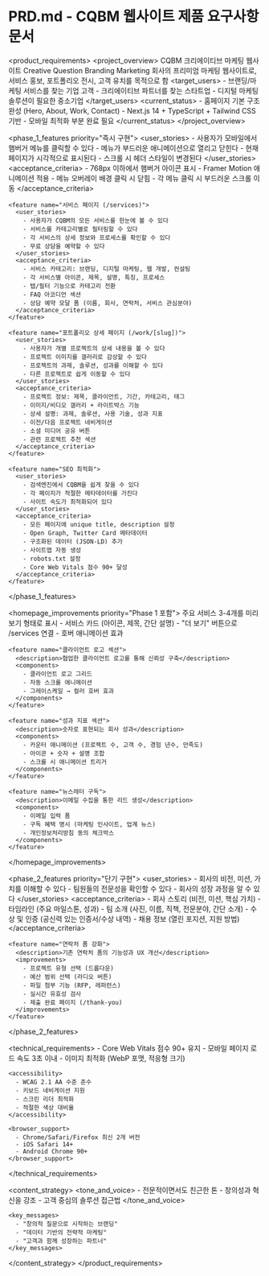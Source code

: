 # PRD.md - CQBM 웹사이트 제품 요구사항 문서

<product_requirements>
  <project_overview>
    <name>CQBM 크리에이티브 마케팅 웹사이트</name>
    <description>Creative Question Branding Marketing 회사의 프리미엄 마케팅 웹사이트로, 서비스 홍보, 포트폴리오 전시, 고객 유치를 목적으로 함</description>
    <target_users>
      - 브랜딩/마케팅 서비스를 찾는 기업 고객
      - 크리에이티브 파트너를 찾는 스타트업
      - 디지털 마케팅 솔루션이 필요한 중소기업
    </target_users>
    <current_status>
      - 홈페이지 기본 구조 완성 (Hero, About, Work, Contact)
      - Next.js 14 + TypeScript + Tailwind CSS 기반
      - 모바일 최적화 부분 완료 필요
    </current_status>
  </project_overview>

  <phase_1_features priority="즉시 구현">
    <feature name="모바일 네비게이션 메뉴">
      <user_stories>
        - 사용자가 모바일에서 햄버거 메뉴를 클릭할 수 있다
        - 메뉴가 부드러운 애니메이션으로 열리고 닫힌다
        - 현재 페이지가 시각적으로 표시된다
        - 스크롤 시 헤더 스타일이 변경된다
      </user_stories>
      <acceptance_criteria>
        - 768px 이하에서 햄버거 아이콘 표시
        - Framer Motion 애니메이션 적용
        - 메뉴 오버레이 배경 클릭 시 닫힘
        - 각 메뉴 클릭 시 부드러운 스크롤 이동
      </acceptance_criteria>
    </feature>

    <feature name="서비스 페이지 (/services)">
      <user_stories>
        - 사용자가 CQBM의 모든 서비스를 한눈에 볼 수 있다
        - 서비스를 카테고리별로 필터링할 수 있다
        - 각 서비스의 상세 정보와 프로세스를 확인할 수 있다
        - 무료 상담을 예약할 수 있다
      </user_stories>
      <acceptance_criteria>
        - 서비스 카테고리: 브랜딩, 디지털 마케팅, 웹 개발, 컨설팅
        - 각 서비스별 아이콘, 제목, 설명, 특징, 프로세스
        - 탭/필터 기능으로 카테고리 전환
        - FAQ 아코디언 섹션
        - 상담 예약 모달 폼 (이름, 회사, 연락처, 서비스 관심분야)
      </acceptance_criteria>
    </feature>

    <feature name="포트폴리오 상세 페이지 (/work/[slug])">
      <user_stories>
        - 사용자가 개별 프로젝트의 상세 내용을 볼 수 있다
        - 프로젝트 이미지를 갤러리로 감상할 수 있다
        - 프로젝트의 과제, 솔루션, 성과를 이해할 수 있다
        - 다른 프로젝트로 쉽게 이동할 수 있다
      </user_stories>
      <acceptance_criteria>
        - 프로젝트 정보: 제목, 클라이언트, 기간, 카테고리, 태그
        - 이미지/비디오 갤러리 + 라이트박스 기능
        - 상세 설명: 과제, 솔루션, 사용 기술, 성과 지표
        - 이전/다음 프로젝트 네비게이션
        - 소셜 미디어 공유 버튼
        - 관련 프로젝트 추천 섹션
      </acceptance_criteria>
    </feature>

    <feature name="SEO 최적화">
      <user_stories>
        - 검색엔진에서 CQBM을 쉽게 찾을 수 있다
        - 각 페이지가 적절한 메타데이터를 가진다
        - 사이트 속도가 최적화되어 있다
      </user_stories>
      <acceptance_criteria>
        - 모든 페이지에 unique title, description 설정
        - Open Graph, Twitter Card 메타데이터
        - 구조화된 데이터 (JSON-LD) 추가
        - 사이트맵 자동 생성
        - robots.txt 설정
        - Core Web Vitals 점수 90+ 달성
      </acceptance_criteria>
    </feature>
  </phase_1_features>

  <homepage_improvements priority="Phase 1 포함">
    <feature name="서비스 하이라이트 섹션">
      <description>주요 서비스 3-4개를 미리보기 형태로 표시</description>
      <components>
        - 서비스 카드 (아이콘, 제목, 간단 설명)
        - "더 보기" 버튼으로 /services 연결
        - 호버 애니메이션 효과
      </components>
    </feature>

    <feature name="클라이언트 로고 섹션">
      <description>협업한 클라이언트 로고를 통해 신뢰성 구축</description>
      <components>
        - 클라이언트 로고 그리드
        - 자동 스크롤 애니메이션
        - 그레이스케일 → 컬러 호버 효과
      </components>
    </feature>

    <feature name="성과 지표 섹션">
      <description>숫자로 표현되는 회사 성과</description>
      <components>
        - 카운터 애니메이션 (프로젝트 수, 고객 수, 경험 년수, 만족도)
        - 아이콘 + 숫자 + 설명 조합
        - 스크롤 시 애니메이션 트리거
      </components>
    </feature>

    <feature name="뉴스레터 구독">
      <description>이메일 수집을 통한 리드 생성</description>
      <components>
        - 이메일 입력 폼
        - 구독 혜택 명시 (마케팅 인사이트, 업계 뉴스)
        - 개인정보처리방침 동의 체크박스
      </components>
    </feature>
  </homepage_improvements>

  <phase_2_features priority="단기 구현">
    <feature name="회사 소개 페이지 (/about)">
      <user_stories>
        - 회사의 비전, 미션, 가치를 이해할 수 있다
        - 팀원들의 전문성을 확인할 수 있다
        - 회사의 성장 과정을 알 수 있다
      </user_stories>
      <acceptance_criteria>
        - 회사 스토리 (비전, 미션, 핵심 가치)
        - 타임라인 (주요 마일스톤, 성과)
        - 팀 소개 (사진, 이름, 직책, 전문분야, 간단 소개)
        - 수상 및 인증 (공신력 있는 인증서/수상 내역)
        - 채용 정보 (열린 포지션, 지원 방법)
      </acceptance_criteria>
    </feature>

    <feature name="연락처 폼 강화">
      <description>기존 연락처 폼의 기능성과 UX 개선</description>
      <improvements>
        - 프로젝트 유형 선택 (드롭다운)
        - 예산 범위 선택 (라디오 버튼)
        - 파일 첨부 기능 (RFP, 레퍼런스)
        - 실시간 유효성 검사
        - 제출 완료 페이지 (/thank-you)
      </improvements>
    </feature>
  </phase_2_features>

  <technical_requirements>
    <performance>
      - Core Web Vitals 점수 90+ 유지
      - 모바일 페이지 로드 속도 3초 이내
      - 이미지 최적화 (WebP 포맷, 적응형 크기)
    </performance>
    
    <accessibility>
      - WCAG 2.1 AA 수준 준수
      - 키보드 네비게이션 지원
      - 스크린 리더 최적화
      - 적절한 색상 대비율
    </accessibility>
    
    <browser_support>
      - Chrome/Safari/Firefox 최신 2개 버전
      - iOS Safari 14+
      - Android Chrome 90+
    </browser_support>
  </technical_requirements>

  <content_strategy>
    <tone_and_voice>
      - 전문적이면서도 친근한 톤
      - 창의성과 혁신을 강조
      - 고객 중심의 솔루션 접근법
    </tone_and_voice>
    
    <key_messages>
      - "창의적 질문으로 시작하는 브랜딩"
      - "데이터 기반의 전략적 마케팅"
      - "고객과 함께 성장하는 파트너"
    </key_messages>
  </content_strategy>
</product_requirements>